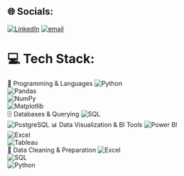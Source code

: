 

## 🌐 Socials:
[![LinkedIn](https://img.shields.io/badge/LinkedIn-%230077B5.svg?logo=linkedin&logoColor=white)](https://linkedin.com/in/HarshjyotSingh) [![email](https://img.shields.io/badge/Email-D14836?logo=gmail&logoColor=white)](mailto:jyotsinghharsh123@gmail.com) 

# 💻 Tech Stack:
🐍 Programming & Languages
![Python](https://img.shields.io/badge/Python-3776AB?style=for-the-badge&logo=python&logoColor=white)  
![Pandas](https://img.shields.io/badge/Pandas-150458?style=for-the-badge&logo=pandas&logoColor=white)  
![NumPy](https://img.shields.io/badge/NumPy-013243?style=for-the-badge&logo=numpy&logoColor=white)  
![Matplotlib](https://img.shields.io/badge/Matplotlib-ffffff?style=for-the-badge&logo=plotly&logoColor=blue)  
🗄️ Databases & Querying
![SQL](https://img.shields.io/badge/SQL-003B57?style=for-the-badge&logo=database&logoColor=white)  
![PostgreSQL](https://img.shields.io/badge/PostgreSQL-336791?style=for-the-badge&logo=postgresql&logoColor=white)
📊 Data Visualization & BI Tools
![Power BI](https://img.shields.io/badge/Power%20BI-F2C811?style=for-the-badge&logo=power-bi&logoColor=black)  
![Excel](https://img.shields.io/badge/Microsoft%20Excel-217346?style=for-the-badge&logo=microsoft-excel&logoColor=white)  
![Tableau](https://img.shields.io/badge/Tableau-E97627?style=for-the-badge&logo=tableau&logoColor=white)  
🧹 Data Cleaning & Preparation
![Excel](https://img.shields.io/badge/Excel_Data_Cleaning-217346?style=for-the-badge&logo=microsoft-excel&logoColor=white)  
![SQL](https://img.shields.io/badge/SQL_Data_Cleaning-003B57?style=for-the-badge&logo=database&logoColor=white)  
![Python](https://img.shields.io/badge/Python_Data_Cleaning-3776AB?style=for-the-badge&logo=python&logoColor=white)  

